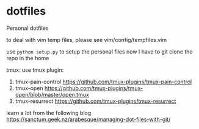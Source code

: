 # dotfiles
Personal dotfiles

to deal with vim temp files, please see vim/config/tempfiles.vim

use `python setup.py` to setup the personal files
now I have to git clone the repo in the home

tmux: use tmux plugin:
1. tmux-pain-control https://github.com/tmux-plugins/tmux-pain-control
2. tmux-open https://github.com/tmux-plugins/tmux-open/blob/master/open.tmux
3. tmux-resurrect https://github.com/tmux-plugins/tmux-resurrect

learn a lot from the following blog
https://sanctum.geek.nz/arabesque/managing-dot-files-with-git/
